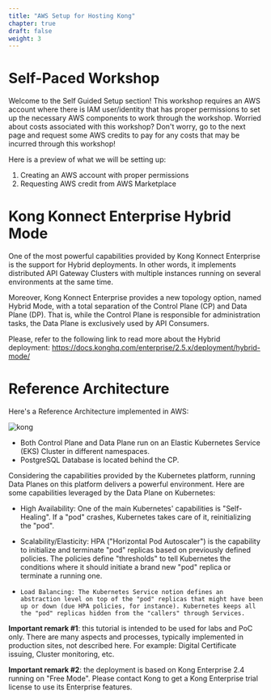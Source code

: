 ```yaml
---
title: "AWS Setup for Hosting Kong"
chapter: true
draft: false
weight: 3
---
```


# Self-Paced Workshop

Welcome to the Self Guided Setup section! This workshop requires an AWS account where there is IAM user/identity that has proper permissions to set up the necessary AWS components to work through the workshop. Worried about costs associated with this workshop? Don't worry, go to the next page and request some AWS credits to pay for any costs that may be incurred through this workshop!

Here is a preview of what we will be setting up:

1. Creating an AWS account with proper permissions
1. Requesting AWS credit from AWS Marketplace


# Kong Konnect Enterprise Hybrid Mode
One of the most powerful capabilities provided by Kong Konnect Enterprise is the support for Hybrid deployments. In other words, it implements distributed API Gateway Clusters with multiple instances running on several environments at the same time.

Moreover, Kong Konnect Enterprise provides a new topology option, named Hybrid Mode, with a total separation of the Control Plane (CP) and Data Plane (DP). That is, while the Control Plane is responsible for administration tasks, the Data Plane is exclusively used by API Consumers.

Please, refer to the following link to read more about the Hybrid deployment: https://docs.konghq.com/enterprise/2.5.x/deployment/hybrid-mode/

# Reference Architecture
Here's a Reference Architecture implemented in AWS:

![kong](/images/ref_arch.png)

* Both Control Plane and Data Plane run on an Elastic Kubernetes Service (EKS) Cluster in different namespaces.
* PostgreSQL Database is located behind the CP.

Considering the capabilities provided by the Kubernetes platform, running Data Planes on this platform delivers a powerful environment. Here are some capabilities leveraged by the Data Plane on Kubernetes:

*    High Availability: One of the main Kubernetes' capabilities is "Self-Healing". If a "pod" crashes, Kubernetes takes care of it, reinitializing the "pod".

*    Scalability/Elasticity: HPA ("Horizontal Pod Autoscaler") is the capability to initialize and terminate "pod" replicas based on previously defined policies. The policies define "thresholds" to tell Kubernetes the conditions where it should initiate a brand new "pod" replica or terminate a running one.

*     Load Balancing: The Kubernetes Service notion defines an abstraction level on top of the "pod" replicas that might have been up or down (due HPA policies, for instance). Kubernetes keeps all the "pod" replicas hidden from the "callers" through Services.



<b>Important remark #1</b>: this tutorial is intended to be used for labs and PoC only. There are many aspects and processes, typically implemented in production sites, not described here. For example: Digital Certificate issuing, Cluster monitoring, etc.

<b>Important remark #2</b>: the deployment is based on Kong Enterprise 2.4 running on "Free Mode". Please contact Kong to get a Kong Enterprise trial license to use its Enterprise features.